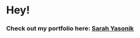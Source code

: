 # Hey!

### Check out my portfolio here: [Sarah Yasonik](http://sarahyasonik.com/)


<!-- Color scheme found here:
https://coolors.co/2e3532-a393bf-9882ac-acd8aa-73648a -->
